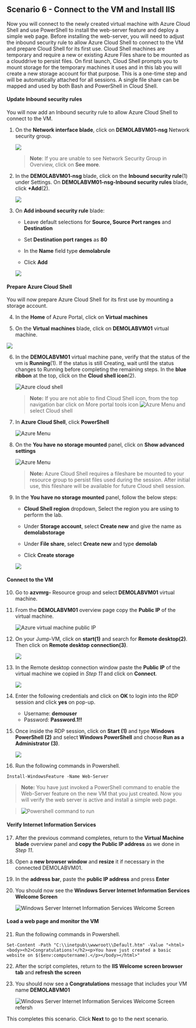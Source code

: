 ﻿## **Scenario 6 - Connect to the VM and Install IIS**
Now you will connect to the newly created virtual machine with Azure Cloud Shell and use PowerShell to install the web-server feature and deploy a simple web page. Before installing the web-server, you will need to adjust the inbound security rule to allow Azure Cloud Shell to connect to the VM and prepare Cloud Shell for its first use. Cloud Shell machines are temporary and require a new or existing Azure Files share to be mounted as a clouddrive to persist files. On first launch, Cloud Shell prompts you to mount storage for the temporary machines it uses and in this lab you will create a new storage account for that purpose. This is a one-time step and will be automatically attached for all sessions. A single file share can be mapped and used by both Bash and PowerShell in Cloud Shell. 

#### **Update Inbound security rules**
You will now add an Inbound security rule to allow Azure Cloud Shell to connect to the VM.

 1. On the **Network interface blade**, click on **DEMOLABVM01-nsg** Network security group.
 
    ![](../instructions/images/lab5-image1.png)
    
    >**Note**: If you are unable to see Network Security Group in Overview, click on **See more**.
 
 2. In the **DEMOLABVM01-nsg** blade, click on the **Inbound security rule**(1) under Settings. On **DEMOLABVM01-nsg-Inbound security rules** blade, click **+Add**(2).

    ![](../instructions/images/lab5-image2.png)
 
 3. On **Add inbound security rule** blade:
  
     - Leave default selections for **Source, Source Port ranges** and **Destination**
 
     - Set **Destination port ranges** as **80**
 
     - In the **Name** field type <copy>**demolabrule**</copy>
 
     - Click **Add**

     ![](../instructions/images/lab5-image3.png)

#### **Prepare Azure Cloud Shell**
You will now prepare Azure Cloud Shell for its first use by mounting a storage account.

 4. In the **Home** of Azure Portal, click on **Virtual machines**
 
 5. On the **Virtual machines** blade, click on **DEMOLABVM01** virtual machine.

   ![](../instructions/images/lab5-image4.png)
 
 6. In the **DEMOLABVM01** virtual machine pane, verify that the status of the vm is **Running**(1). If the status is still Creating, wait until the status changes to Running before completing the remaining steps.  In the **blue ribbon** at the top, click on the **Cloud shell icon**(2).

    ![Azure cloud shell](images/VMC-E6-S6.png)

    > **Note:** If you are not able to find Cloud Shell icon, from the top navigation bar click on More portal tools icon ![Azure Menu](images/moreportaltool.png) and select Cloud shell

7. In **Azure Cloud Shell**, click **PowerShell**

    ![Azure Menu](images/S6.S7.1.png)

8. On the **You have no storage mounted** panel, click on **Show advanced settings**

    ![Azure Menu](images/VMC-E6-S8.png)

    > **Note:** Azure Cloud Shell requires a fileshare be mounted to your resource group to persist files used during the session. After initial use, this fileshare will be available for future Cloud shell session. 

9. In the **You have no storage mounted** panel, follow the below steps:

    - **Cloud Shell region** dropdown, Select the region you are using to perform the lab.
    
    - Under **Storage account**, select **Create new** and give the name as **demolabstorage<inject key="Deployment ID" enableCopy="false"/>**

    - Under **File share**, select **Create new** and type <copy>**demolab**</copy>
    
    - Click **Create storage** 

    ![](../instructions/images/lab5-image5.png)

#### **Connect to the VM**

10. Go to **azvmrg-<inject key="Deployment ID" enableCopy="false"/>** Resource group and select **DEMOLABVM01** virtual machine.

11. From the **DEMOLABVM01** overview page copy the **Public IP** of the virtual machine.

    ![Azure virtual machine public IP](images/VMC-E6-S11.png)

12. On your Jump-VM, click on **start(1)** and search for **Remote desktop(2)**. Then click on **Remote desktop connection(3)**.

     ![](../instructions/images/lab5-image6.png)

13. In the Remote desktop connection window paste the **Public IP** of the virtual machine we copied in *Step 11* and click on **Connect**.

     ![](../instructions/images/lab5-image7.png)

14. Enter the following credentials and click on **OK** to login into the RDP session and click **yes** on pop-up.

    - Username: **demouser**
    - Password: **Password.1!!**

15. Once inside the RDP session, click on **Start (1)** and type **Windows PowerShell (2)** and select **Windows PowerShell** and choose **Run as a Administrator (3)**.

    ![](../instructions/images/lab5-image8.png)

16. Run the following commands in Powershell.

```
Install-WindowsFeature -Name Web-Server

```

   > **Note:** You have just invoked a PowerShell command to enable the Web-Server feature on the new VM that you just created. Now you will verify the web server is active and install a simple web page.
    
   > ![Powershell command to run](images/powershell-command-install.png)

#### **Verify Internet Information Services**

17. After the previous command completes, return to the **Virtual Machine blade** overview panel and **copy the Public IP address** as we done in *Step 11*.

18. Open a **new browser window** and **resize** it if necessary in the connected DEMOLABVM01.

19. In the **address bar**, paste the **public IP address** and press **Enter**

20. You should now see the **Windows Server Internet Information Services Welcome Screen**

    ![Windows Server Internet Information Services Welcome Screen](images/IIS-windows-server.png)

#### **Load a web page and monitor the VM**

21. Run the following commands in Powershell.

```
Set-Content -Path "C:\\inetpub\\wwwroot\\Default.htm" -Value "<html><body><h2>Congratulations!</h2><p>You have just created a basic website on $($env:computername).</p></body></html>"
```

22. After the script completes, return to the **IIS Welcome screen browser tab** and **refresh the screen**

23. You should now see a **Congratulations** message that includes your VM name **DEMOLABVM01**

    ![Windows Server Internet Information Services Welcome Screen refersh](images/windows-server-cong.png)

This completes this scenario. Click **Next** to go to the next scenario.
